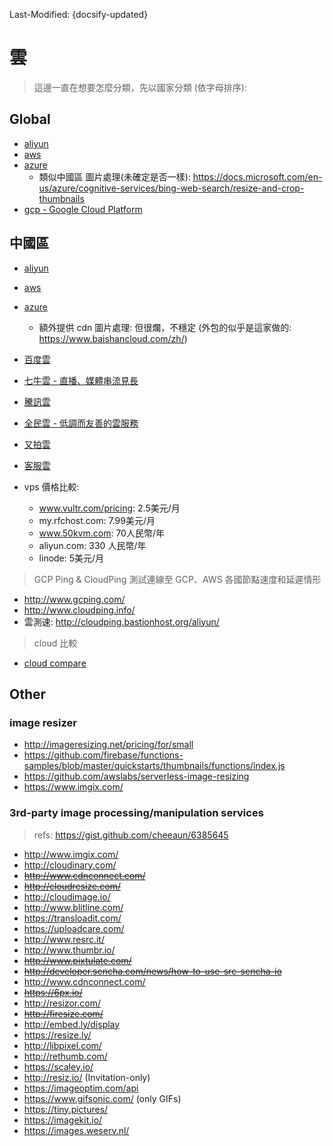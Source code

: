 Last-Modified: {docsify-updated}

# 雲

> 這邊一直在想要怎麼分類，先以國家分類 (依字母排序):

## Global
- [aliyun](/ops/cloud/aliyun.md#aliyun)
- [aws](/ops/cloud/aws.md#aws)
- [azure](/ops/cloud/azure.md#azure)
  - 類似中國區 圖片處理(未確定是否一樣): https://docs.microsoft.com/en-us/azure/cognitive-services/bing-web-search/resize-and-crop-thumbnails
- [gcp - Google Cloud Platform](/ops/cloud/gcp.md#gcp)

## 中國區
- [aliyun](/ops/cloud/aliyun.md#aliyun)
- [aws](/ops/cloud/aws.md#aws)
- [azure](/ops/cloud/azure.md#azure)
  - 額外提供 cdn 圖片處理: 但很爛，不穩定 (外包的似乎是這家做的: https://www.baishancloud.com/zh/)

- [百度雲](/ops/cloud/baidu.md#baidu)
- [七牛雲 - 直播、媒體串流見長](/ops/cloud/qiniu.md#qiniu)
- [騰訊雲](/ops/cloud/tencent.md#tencent)
- [全民雲 - 低調而友善的雲服務](/ops/cloud/ucloud.md#ucloud)
- [又拍雲](/ops/cloud/upyun.md#upyun)
- [客服雲](https://www.icsoc.net/product-order.html)

- vps 價格比較:
  - www.vultr.com/pricing: 2.5美元/月
  - my.rfchost.com: 7.99美元/月 
  - www.50kvm.com: 70人民幣/年
  - aliyun.com: 330 人民幣/年
  - linode: 5美元/月


> GCP Ping & CloudPing 測試連線至 GCP、AWS 各國節點速度和延遲情形

- http://www.gcping.com/
- http://www.cloudping.info/
- 雲測速: http://cloudping.bastionhost.org/aliyun/

> cloud 比較

- [cloud compare](/ops/cloud/cloud-compare.md#cloud-compare)

## Other

### image resizer

- http://imageresizing.net/pricing/for/small
- https://github.com/firebase/functions-samples/blob/master/quickstarts/thumbnails/functions/index.js
- https://github.com/awslabs/serverless-image-resizing
- https://www.imgix.com/

### 3rd-party image processing/manipulation services

> refs: https://gist.github.com/cheeaun/6385645

- <http://www.imgix.com/>
- <http://cloudinary.com/>
- ~~http://www.cdnconnect.com/~~
- ~~http://cloudresize.com/~~
- <http://cloudimage.io/>
- <http://www.blitline.com/>
- <https://transloadit.com/>
- <https://uploadcare.com/>
- <http://www.resrc.it/>
- <http://www.thumbr.io/>
- ~~http://www.pixtulate.com/~~
- ~~http://developer.sencha.com/news/how-to-use-src-sencha-io~~
- <http://www.cdnconnect.com/>
- ~~https://6px.io/~~
- http://resizor.com/
- ~~http://firesize.com/~~
- http://embed.ly/display
- https://resize.ly/
- http://libpixel.com/
- http://rethumb.com/
- https://scaley.io/
- http://resiz.io/ (Invitation-only)
- https://imageoptim.com/api
- https://www.gifsonic.com/ (only GIFs)
- https://tiny.pictures/
- https://imagekit.io/
- https://images.weserv.nl/
